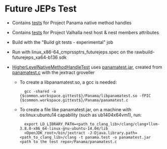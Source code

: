 <!--
Copyright (c) 2017, 2017 IBM Corp. and others

This program and the accompanying materials are made available under
the terms of the Eclipse Public License 2.0 which accompanies this
distribution and is available at https://www.eclipse.org/legal/epl-2.0/
or the Apache License, Version 2.0 which accompanies this distribution and
is available at https://www.apache.org/licenses/LICENSE-2.0.

This Source Code may also be made available under the following
Secondary Licenses when the conditions for such availability set
forth in the Eclipse Public License, v. 2.0 are satisfied: GNU
General Public License, version 2 with the GNU Classpath
Exception [1] and GNU General Public License, version 2 with the
OpenJDK Assembly Exception [2].

[1] https://www.gnu.org/software/classpath/license.html
[2] http://openjdk.java.net/legal/assembly-exception.html

SPDX-License-Identifier: EPL-2.0 OR Apache-2.0 OR GPL-2.0 WITH Classpath-exception-2.0 OR LicenseRef-GPL-2.0 WITH Assembly-exception
-->

# Future JEPs Test
- Contains [tests](src/org/openj9/test/panama/) for Project Panama native method handles
- Contains [tests](src/org/openj9/test/valhalla/) for Project Valhalla nest host & nest members attributes
- Build with the "Build git tests - experimental" job
- Run with linux_x86-64_cmprssptrs_futurejeps.spec on the rawbuild-futurejeps_xa64-b136 sdk
- [HigherLevelNativeMethodHandleTest](src/org/openj9/test/panama/HigherLevelNativeMethodHandleTest.java) uses [panamatest.jar](lib/panamatest.jar), created from [panamatest.c](panamatest.c) with the jextract groveller


    * To create a libpanamatest.so, a gcc is needed:

            gcc -shared -o {$common.workspace.gittest$}/Panama/libpanamatest.so -fPIC {$common.workspace.gittest$}/Panama/panamatest.c

    * To create a file like panamatest.jar, on a machine with os:linux:ubuntu14 capability (such as ub1404x64vm1), run:

            export LD_LIBRARY_PATH=<path_to_clang_lib>/clang/clang+llvm-3.8.0-x86_64-linux-gnu-ubuntu-14.04/lib
            <OpenJDK_root>/bin/jextract -J-Djava.library.path=<path_to_clang_lib>/clang -t panama.test -o panamatest.jar <path to the test repo>/Panama/panamatest.c
